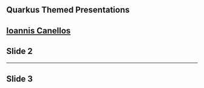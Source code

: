 ## Quarkus Themed Presentations
[Ioannis Canellos](https://iocanel.com)
---

## Slide 2
---

## Slide 3
